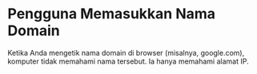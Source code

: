 # Pengguna Memasukkan Nama Domain
Ketika Anda mengetik nama domain di browser (misalnya, google.com), komputer tidak memahami nama tersebut. Ia hanya memahami alamat IP.
